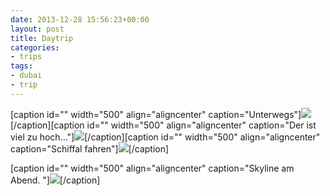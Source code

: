 ```yaml
---
date: 2013-12-28 15:56:23+00:00
layout: post
title: Daytrip
categories:
- trips
tags:
- dubai
- trip
---
```


[caption id="" width="500" align="aligncenter" caption="Unterwegs"][![](http://clemi.ag3r.at/wp-content/uploads/2013/12/wpid-Photo-28.12.2013-10171.jpg)](http://clemi.ag3r.at/wp-content/uploads/2013/12/wpid-Photo-28.12.2013-10171.jpg)[/caption][caption id="" width="500" align="aligncenter" caption="Der ist viel zu hoch..."][![](http://clemi.ag3r.at/wp-content/uploads/2013/12/wpid-Photo-28.12.2013-1118.jpg)](http://clemi.ag3r.at/wp-content/uploads/2013/12/wpid-Photo-28.12.2013-1118.jpg)[/caption][caption id="" width="500" align="aligncenter" caption="Schiffal fahren"][![](http://clemi.ag3r.at/wp-content/uploads/2013/12/wpid-Photo-28.12.2013-1321.jpg)](http://clemi.ag3r.at/wp-content/uploads/2013/12/wpid-Photo-28.12.2013-1321.jpg)[/caption]





[caption id="" width="500" align="aligncenter" caption="Skyline am Abend. "][![](http://clemi.ag3r.at/wp-content/uploads/2013/12/wpid-Photo-28.12.2013-1414.jpg)](http://clemi.ag3r.at/wp-content/uploads/2013/12/wpid-Photo-28.12.2013-1414.jpg)[/caption]


